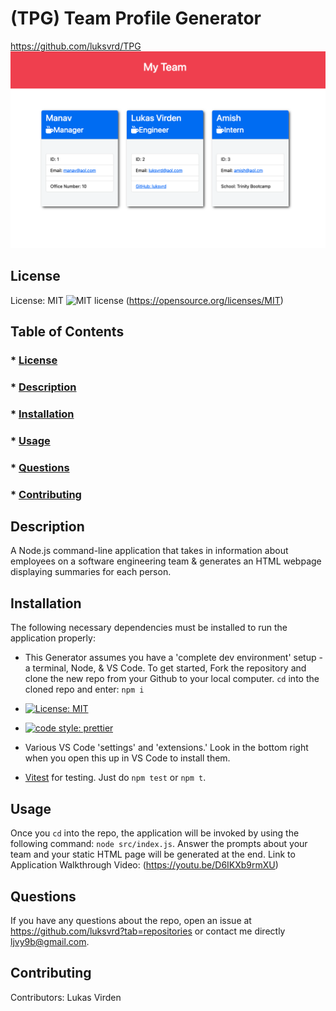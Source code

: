 # (TPG) Team Profile Generator

https://github.com/luksvrd/TPG
![Team Profile Generated](https://github.com/luksvrd/TPG/blob/main/src/TPG.png)

## License

License: MIT ![MIT license](https://img.shields.io/badge/license-MIT-blue.svg) (https://opensource.org/licenses/MIT)

## Table of Contents

### \* [License](#license)

### \* [Description](#description)

### \* [Installation](#installation)

### \* [Usage](#usage)

### \* [Questions](#questions)

### \* [Contributing](#contributing)

## Description

A Node.js command-line application that takes in information about employees on a software engineering team & generates an HTML webpage displaying summaries for each person.

## Installation

The following necessary dependencies must be installed to run the application properly:

- This Generator assumes you have a 'complete dev environment' setup - a terminal, Node, & VS Code. To get started, Fork the repository and clone the new repo from your Github to your local computer. `cd` into the cloned repo and enter: `npm i`

- [![License: MIT](https://img.shields.io/badge/License-MIT-yellow.svg)](https://opensource.org/licenses/MIT)
- [![code style: prettier](https://img.shields.io/badge/code_style-prettier-ff69b4.svg?style=flat-square)](https://github.com/prettier/prettier)
- Various VS Code 'settings' and 'extensions.' Look in the bottom right when you open this up in VS Code to install them.
- [Vitest](https://vitest.dev/) for testing. Just do `npm test` or `npm t`.

## Usage

Once you `cd` into the repo, the application will be invoked by using the following command: `node src/index.js`. Answer the prompts about your team and your static HTML page will be generated at the end. Link to Application Walkthrough Video: (https://youtu.be/D6IKXb9rmXU)

## Questions

If you have any questions about the repo, open an issue at https://github.com/luksvrd?tab=repositories or contact me directly ljvy9b@gmail.com.

## Contributing

Contributors: Lukas Virden
